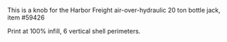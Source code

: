 This is a knob for the Harbor Freight air-over-hydraulic 20 ton bottle jack, item #59426

Print at 100% infill, 6 vertical shell perimeters.
